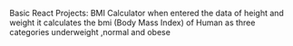 Basic React Projects:
    BMI Calculator
    when entered the data of height and weight it calculates the bmi (Body Mass Index) of Human 
    as three categories 
    underweight ,normal and obese

